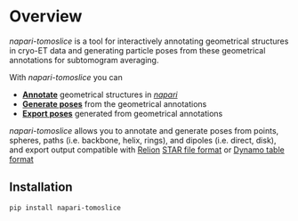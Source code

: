 # Overview

*napari-tomoslice* is a tool for interactively annotating geometrical structures in cryo-ET data 
and generating particle poses from these geometrical annotations for subtomogram averaging.

With *napari-tomoslice* you can

- [**Annotate**](annotate.md) geometrical structures in [*napari*](https://github.com/napari/napari)
- [**Generate poses**](generate.md) from the geometrical annotations 
- [**Export poses**](export.md) generated from geometrical annotations

 *napari-tomoslice* allows you to annotate and generate poses from points, spheres, paths (i.e. backbone, helix, rings), and dipoles (i.e. direct, disk),
and export output compatible with [Relion](https://relion.readthedocs.io/en/release-5.0/) [STAR file format](https://en.wikipedia.org/wiki/Self-defining_Text_Archive_and_Retrieval) or [Dynamo table format](https://www.dynamo-em.org/w/index.php?title=Main_Page)

## Installation

    pip install napari-tomoslice


